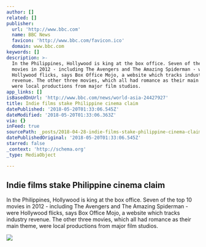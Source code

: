 ```yaml
---
author: []
related: []
publisher:
  url: 'http://www.bbc.com'
  name: BBC News
  favicon: 'http://www.bbc.com/favicon.ico'
  domain: www.bbc.com
keywords: []
description: >-
  In the Philippines, Hollywood is king at the box office. Seven of the top 10
  movies in 2012 - including The Avengers and The Amazing Spiderman - were
  Hollywood flicks, says Box Office Mojo, a website which tracks industry
  revenue. The other three movies, which all had romance as their main theme,
  were local productions from major film studios.
app_links: []
isBasedOnUrl: 'http://www.bbc.com/news/world-asia-24427927'
title: Indie films stake Philippine cinema claim
datePublished: '2018-05-20T01:33:06.545Z'
dateModified: '2018-05-20T01:33:06.363Z'
via: {}
inFeed: true
sourcePath: _posts/2018-04-28-indie-films-stake-philippine-cinema-claim.md
datePublishedOriginal: '2018-05-20T01:33:06.545Z'
starred: false
_context: 'http://schema.org'
_type: MediaObject

---
```

<article style=""><h1>Indie films stake Philippine cinema claim</h1><p>In the Philippines, Hollywood is king at the box office. Seven of the top 10 movies in 2012 - including The Avengers and The Amazing Spiderman - were Hollywood flicks, says Box Office Mojo, a website which tracks industry revenue. The other three movies, which all had romance as their main theme, were local productions from major film studios.</p><img src="https://ichef.bbci.co.uk/news/1024/media/images/70364000/jpg/_70364349_dsc_4441.jpg" /></article>
